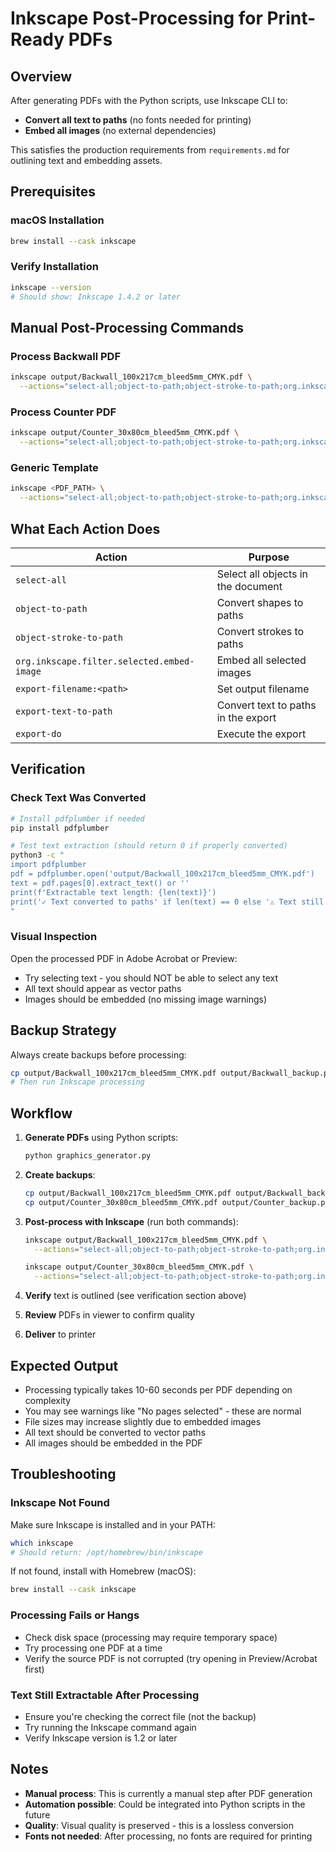 # Inkscape Post-Processing for Print-Ready PDFs

## Overview
After generating PDFs with the Python scripts, use Inkscape CLI to:
- **Convert all text to paths** (no fonts needed for printing)
- **Embed all images** (no external dependencies)

This satisfies the production requirements from `requirements.md` for outlining text and embedding assets.

## Prerequisites

### macOS Installation
```bash
brew install --cask inkscape
```

### Verify Installation
```bash
inkscape --version
# Should show: Inkscape 1.4.2 or later
```

## Manual Post-Processing Commands

### Process Backwall PDF
```bash
inkscape output/Backwall_100x217cm_bleed5mm_CMYK.pdf \
  --actions="select-all;object-to-path;object-stroke-to-path;org.inkscape.filter.selected.embed-image;export-filename:output/Backwall_100x217cm_bleed5mm_CMYK.pdf;export-text-to-path;export-do"
```

### Process Counter PDF
```bash
inkscape output/Counter_30x80cm_bleed5mm_CMYK.pdf \
  --actions="select-all;object-to-path;object-stroke-to-path;org.inkscape.filter.selected.embed-image;export-filename:output/Counter_30x80cm_bleed5mm_CMYK.pdf;export-text-to-path;export-do"
```

### Generic Template
```bash
inkscape <PDF_PATH> \
  --actions="select-all;object-to-path;object-stroke-to-path;org.inkscape.filter.selected.embed-image;export-filename:<PDF_PATH>;export-text-to-path;export-do"
```

## What Each Action Does

| Action | Purpose |
|--------|---------|
| `select-all` | Select all objects in the document |
| `object-to-path` | Convert shapes to paths |
| `object-stroke-to-path` | Convert strokes to paths |
| `org.inkscape.filter.selected.embed-image` | Embed all selected images |
| `export-filename:<path>` | Set output filename |
| `export-text-to-path` | Convert text to paths in the export |
| `export-do` | Execute the export |

## Verification

### Check Text Was Converted
```bash
# Install pdfplumber if needed
pip install pdfplumber

# Test text extraction (should return 0 if properly converted)
python3 -c "
import pdfplumber
pdf = pdfplumber.open('output/Backwall_100x217cm_bleed5mm_CMYK.pdf')
text = pdf.pages[0].extract_text() or ''
print(f'Extractable text length: {len(text)}')
print('✓ Text converted to paths' if len(text) == 0 else '⚠ Text still extractable')
"
```

### Visual Inspection
Open the processed PDF in Adobe Acrobat or Preview:
- Try selecting text - you should NOT be able to select any text
- All text should appear as vector paths
- Images should be embedded (no missing image warnings)

## Backup Strategy

Always create backups before processing:
```bash
cp output/Backwall_100x217cm_bleed5mm_CMYK.pdf output/Backwall_backup.pdf
# Then run Inkscape processing
```

## Workflow

1. **Generate PDFs** using Python scripts:
   ```bash
   python graphics_generator.py
   ```

2. **Create backups**:
   ```bash
   cp output/Backwall_100x217cm_bleed5mm_CMYK.pdf output/Backwall_backup.pdf
   cp output/Counter_30x80cm_bleed5mm_CMYK.pdf output/Counter_backup.pdf
   ```

3. **Post-process with Inkscape** (run both commands):
   ```bash
   inkscape output/Backwall_100x217cm_bleed5mm_CMYK.pdf \
     --actions="select-all;object-to-path;object-stroke-to-path;org.inkscape.filter.selected.embed-image;export-filename:output/Backwall_100x217cm_bleed5mm_CMYK.pdf;export-text-to-path;export-do"

   inkscape output/Counter_30x80cm_bleed5mm_CMYK.pdf \
     --actions="select-all;object-to-path;object-stroke-to-path;org.inkscape.filter.selected.embed-image;export-filename:output/Counter_30x80cm_bleed5mm_CMYK.pdf;export-text-to-path;export-do"
   ```

4. **Verify** text is outlined (see verification section above)

5. **Review** PDFs in viewer to confirm quality

6. **Deliver** to printer

## Expected Output

- Processing typically takes 10-60 seconds per PDF depending on complexity
- You may see warnings like "No pages selected" - these are normal
- File sizes may increase slightly due to embedded images
- All text should be converted to vector paths
- All images should be embedded in the PDF

## Troubleshooting

### Inkscape Not Found
Make sure Inkscape is installed and in your PATH:
```bash
which inkscape
# Should return: /opt/homebrew/bin/inkscape
```

If not found, install with Homebrew (macOS):
```bash
brew install --cask inkscape
```

### Processing Fails or Hangs
- Check disk space (processing may require temporary space)
- Try processing one PDF at a time
- Verify the source PDF is not corrupted (try opening in Preview/Acrobat first)

### Text Still Extractable After Processing
- Ensure you're checking the correct file (not the backup)
- Try running the Inkscape command again
- Verify Inkscape version is 1.2 or later

## Notes

- **Manual process**: This is currently a manual step after PDF generation
- **Automation possible**: Could be integrated into Python scripts in the future
- **Quality**: Visual quality is preserved - this is a lossless conversion
- **Fonts not needed**: After processing, no fonts are required for printing
